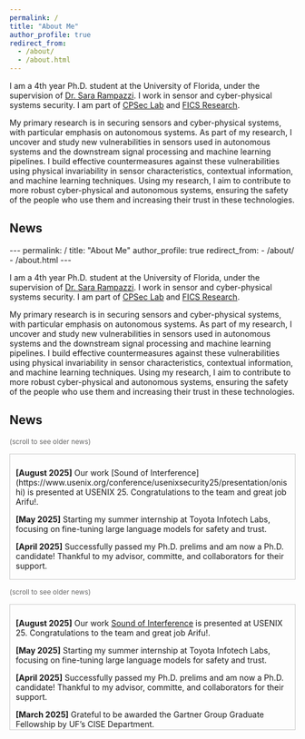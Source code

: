 ```yaml
---
permalink: /
title: "About Me"
author_profile: true
redirect_from: 
  - /about/
  - /about.html
---
```


I am a 4th year Ph.D. student at the University of Florida, under the supervision of [Dr. Sara Rampazzi](https://sararampazzi.com/). I work in sensor and cyber-physical systems security. I am part of [CPSec Lab](https://sararampazzi.com/CPSecLab.html) and [FICS Research](https://fics.institute.ufl.edu/).

My primary research is in securing sensors and cyber-physical systems, with particular emphasis on autonomous systems. As part of my research, I uncover and study new vulnerabilities in sensors used in autonomous systems and the downstream signal processing and machine learning pipelines. I build effective countermeasures against these vulnerabilities using physical invariability in sensor characteristics, contextual information, and machine learning techniques. Using my research, I aim to contribute to more robust cyber-physical and autonomous systems, ensuring the safety of the people who use them and increasing their trust in these technologies.



<h2 id="news">News</h2>---
permalink: /
title: "About Me"
author_profile: true
redirect_from: 
  - /about/
  - /about.html
---

I am a 4th year Ph.D. student at the University of Florida, under the supervision of [Dr. Sara Rampazzi](https://sararampazzi.com/). I work in sensor and cyber-physical systems security. I am part of [CPSec Lab](https://sararampazzi.com/CPSecLab.html) and [FICS Research](https://fics.institute.ufl.edu/).

My primary research is in securing sensors and cyber-physical systems, with particular emphasis on autonomous systems. As part of my research, I uncover and study new vulnerabilities in sensors used in autonomous systems and the downstream signal processing and machine learning pipelines. I build effective countermeasures against these vulnerabilities using physical invariability in sensor characteristics, contextual information, and machine learning techniques. Using my research, I aim to contribute to more robust cyber-physical and autonomous systems, ensuring the safety of the people who use them and increasing their trust in these technologies.



<h2 id="news">News</h2>
<p><span style="font-size: 12px; color: #666666;">(scroll to see older news)</span></p>
<div style="max-height: 200px; overflow-y: auto; border: 1px solid #ccc; padding: 10px;">

<p><strong>[August 2025]</strong> Our work [Sound of Interference](https://www.usenix.org/conference/usenixsecurity25/presentation/onishi) is presented at USENIX 25. Congratulations to the team and great job Arifu!.</p>

<p><strong>[May 2025]</strong> Starting my summer internship at Toyota Infotech Labs, focusing on fine-tuning large language models for safety and trust.</p>

<p><strong>[April 2025]</strong> Successfully passed my Ph.D. prelims and am now a Ph.D. candidate! Thankful to my advisor, committe, and collaborators for their support.</p>

<p><strong>[March 2025]</strong> Grateful to be awarded the Gartner Group Graduate Fellowship by UF CISE Department.</p>

<p><strong>[Feb 2025]</strong> I will be serving as the program committe member for VehicleSec 25 (Co-located with USENIX). Please consider submitting</p>

<p><strong>[Jan 2025]</strong> Our demonstrating a novel elecromagnetic side-channel on digital microphones was accepted to USENIX 2025. Congratulations to the team!!</p>

<p><strong>[Nov 2024]</strong> Our paper [Invisible Reflections](https://www.ndss-symposium.org/ndss-paper/invisible-reflections-leveraging-infrared-laser-reflections-to-target-traffic-sign-perception/) was selected as the Applied Research Competition Finalist at CSAW '24 (Top 7%).</p></div>



<p><span style="font-size: 12px; color: #666666;">(scroll to see older news)</span></p>
<div style="max-height: 200px; overflow-y: auto; border: 1px solid #ccc; padding: 10px;">

<p><strong>[August 2025]</strong> Our work <a href="hhttps://www.usenix.org/conference/usenixsecurity25/presentation/onishi">Sound of Interference</a> is presented at USENIX 25. Congratulations to the team and great job Arifu!.</p>

<p><strong>[May 2025]</strong> Starting my summer internship at Toyota Infotech Labs, focusing on fine-tuning large language models for safety and trust.</p>

<p><strong>[April 2025]</strong> Successfully passed my Ph.D. prelims and am now a Ph.D. candidate! Thankful to my advisor, committe, and collaborators for their support.</p>

<p><strong>[March 2025]</strong> Grateful to be awarded the Gartner Group Graduate Fellowship by UF’s CISE Department.</p>

<p><strong>[Feb 2025]</strong> I will be serving as the program committe member for VehicleSec 25 (Co-located with USENIX). Please consider submitting</p>

<p><strong>[Jan 2025]</strong> Our demonstrating a novel elecromagnetic side-channel on digital microphones was accepted to USENIX 2025. Congratulations to the team!!</p>

<p><strong>[Nov 2024]</strong> Our paper <a href="https://www.ndss-symposium.org/ndss-paper/invisible-reflections-leveraging-infrared-laser-reflections-to-target-traffic-sign-perception/">Invisible Reflections</a> was selected as the Applied Research Competition Finalist at CSAW '24 (Top 7%).</p></div>


